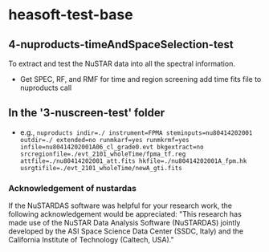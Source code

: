# heasoft-test-base

## 4-nuproducts-timeAndSpaceSelection-test

To extract and test the NuSTAR data into all the spectral information.

- Get SPEC, RF, and RMF for time and region screening add time fits file to nuproducts call

## In the '3-nuscreen-test' folder

- e.g., `nuproducts indir=./ instrument=FPMA steminputs=nu80414202001 outdir=./ extended=no runmkarf=yes runmkrmf=yes infile=nu80414202001A06_cl_grade0.evt bkgextract=no srcregionfile=./evt_2101_wholeTime/fpma_tf.reg  attfile=./nu80414202001_att.fits hkfile=./nu80414202001A_fpm.hk usrgtifile=./evt_2101_wholeTime/newA_gti.fits`

### Acknowledgement of nustardas

If the NuSTARDAS software was helpful for your research work, the following
    acknowledgement would be appreciated: "This research has made use of the
    NuSTAR Data Analysis Software (NuSTARDAS) jointly developed by the ASI Space Science
    Data Center (SSDC, Italy) and the California Institute of Technology (Caltech, USA)."
